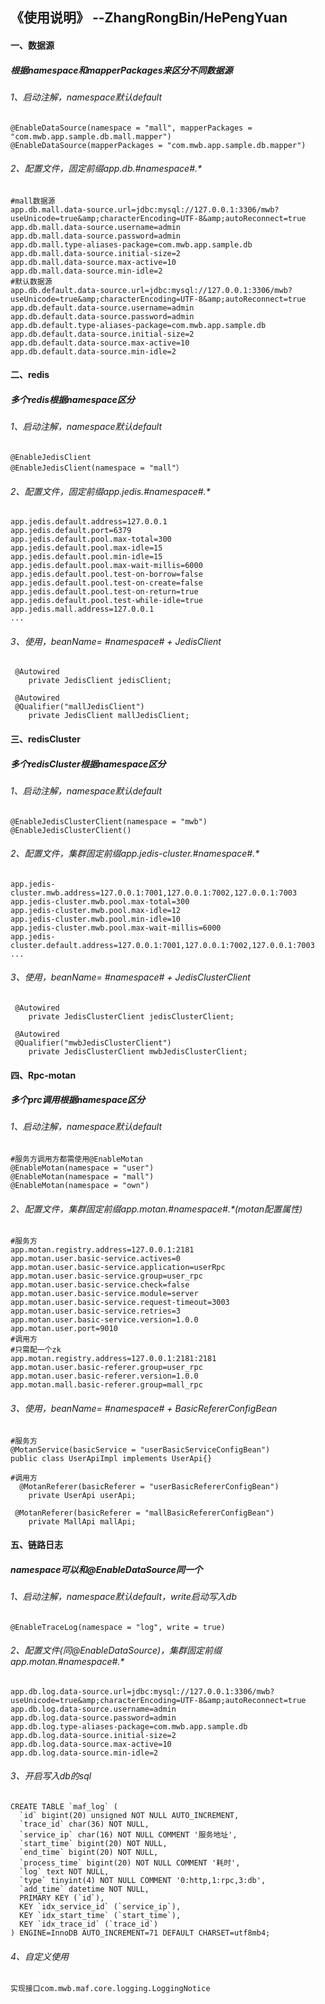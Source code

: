 ## 《使用说明》 --ZhangRongBin/HePengYuan
#### 一、数据源
##### 根据namespace和mapperPackages来区分不同数据源
######  1、启动注解，namespace默认default
```
@EnableDataSource(namespace = "mall", mapperPackages = "com.mwb.app.sample.db.mall.mapper")
@EnableDataSource(mapperPackages = "com.mwb.app.sample.db.mapper")
```
###### 2、配置文件，固定前缀app.db.#namespace#.*
```
#mall数据源
app.db.mall.data-source.url=jdbc:mysql://127.0.0.1:3306/mwb?useUnicode=true&amp;characterEncoding=UTF-8&amp;autoReconnect=true
app.db.mall.data-source.username=admin
app.db.mall.data-source.password=admin
app.db.mall.type-aliases-package=com.mwb.app.sample.db
app.db.mall.data-source.initial-size=2
app.db.mall.data-source.max-active=10
app.db.mall.data-source.min-idle=2
#默认数据源
app.db.default.data-source.url=jdbc:mysql://127.0.0.1:3306/mwb?useUnicode=true&amp;characterEncoding=UTF-8&amp;autoReconnect=true
app.db.default.data-source.username=admin
app.db.default.data-source.password=admin
app.db.default.type-aliases-package=com.mwb.app.sample.db
app.db.default.data-source.initial-size=2
app.db.default.data-source.max-active=10
app.db.default.data-source.min-idle=2
```
#### 二、redis
##### 多个redis根据namespace区分
###### 1、启动注解，namespace默认default
```
@EnableJedisClient
@EnableJedisClient(namespace = "mall"）
```
###### 2、配置文件，固定前缀app.jedis.#namespace#.*
```
app.jedis.default.address=127.0.0.1
app.jedis.default.port=6379
app.jedis.default.pool.max-total=300
app.jedis.default.pool.max-idle=15
app.jedis.default.pool.min-idle=15
app.jedis.default.pool.max-wait-millis=6000
app.jedis.default.pool.test-on-borrow=false
app.jedis.default.pool.test-on-create=false
app.jedis.default.pool.test-on-return=true
app.jedis.default.pool.test-while-idle=true
app.jedis.mall.address=127.0.0.1
...
```
###### 3、使用，beanName= #namespace# + JedisClient
```
 @Autowired
    private JedisClient jedisClient;
    
 @Autowired
 @Qualifier("mallJedisClient")
    private JedisClient mallJedisClient;

```
#### 三、redisCluster
##### 多个redisCluster根据namespace区分
###### 1、启动注解，namespace默认default
```
@EnableJedisClusterClient(namespace = "mwb")
@EnableJedisClusterClient()
```
###### 2、配置文件，集群固定前缀app.jedis-cluster.#namespace#.*
```
app.jedis-cluster.mwb.address=127.0.0.1:7001,127.0.0.1:7002,127.0.0.1:7003
app.jedis-cluster.mwb.pool.max-total=300
app.jedis-cluster.mwb.pool.max-idle=12
app.jedis-cluster.mwb.pool.min-idle=10
app.jedis-cluster.mwb.pool.max-wait-millis=6000
app.jedis-cluster.default.address=127.0.0.1:7001,127.0.0.1:7002,127.0.0.1:7003
...
```
###### 3、使用，beanName= #namespace# + JedisClusterClient
```
 @Autowired
    private JedisClusterClient jedisClusterClient;
    
 @Autowired
 @Qualifier("mwbJedisClusterClient")
    private JedisClusterClient mwbJedisClusterClient;

```
#### 四、Rpc-motan
##### 多个prc调用根据namespace区分
###### 1、启动注解，namespace默认default
```
#服务方调用方都需使用@EnableMotan
@EnableMotan(namespace = "user")
@EnableMotan(namespace = "mall")
@EnableMotan(namespace = "own")
```
###### 2、配置文件，集群固定前缀app.motan.#namespace#.*(motan配置属性)
```
#服务方
app.motan.registry.address=127.0.0.1:2181
app.motan.user.basic-service.actives=0
app.motan.user.basic-service.application=userRpc
app.motan.user.basic-service.group=user_rpc
app.motan.user.basic-service.check=false
app.motan.user.basic-service.module=server
app.motan.user.basic-service.request-timeout=3003
app.motan.user.basic-service.retries=3
app.motan.user.basic-service.version=1.0.0
app.motan.user.port=9010
#调用方
#只需配一个zk
app.motan.registry.address=127.0.0.1:2181:2181
app.motan.user.basic-referer.group=user_rpc
app.motan.user.basic-referer.version=1.0.0
app.motan.mall.basic-referer.group=mall_rpc
```
###### 3、使用，beanName= #namespace# + BasicRefererConfigBean
```
#服务方
@MotanService(basicService = "userBasicServiceConfigBean")
public class UserApiImpl implements UserApi{}

#调用方
  @MotanReferer(basicReferer = "userBasicRefererConfigBean")
    private UserApi userApi;
    
 @MotanReferer(basicReferer = "mallBasicRefererConfigBean")
    private MallApi mallApi;

```
#### 五、链路日志
##### namespace可以和@EnableDataSource同一个
###### 1、启动注解，namespace默认default，write启动写入db
```
@EnableTraceLog(namespace = "log", write = true)
```
###### 2、配置文件(同@EnableDataSource)，集群固定前缀app.motan.#namespace#.*
```
app.db.log.data-source.url=jdbc:mysql://127.0.0.1:3306/mwb?useUnicode=true&amp;characterEncoding=UTF-8&amp;autoReconnect=true
app.db.log.data-source.username=admin
app.db.log.data-source.password=admin
app.db.log.type-aliases-package=com.mwb.app.sample.db
app.db.log.data-source.initial-size=2
app.db.log.data-source.max-active=10
app.db.log.data-source.min-idle=2
```
###### 3、开启写入db的sql
```
CREATE TABLE `maf_log` (
  `id` bigint(20) unsigned NOT NULL AUTO_INCREMENT,
  `trace_id` char(36) NOT NULL,
  `service_ip` char(16) NOT NULL COMMENT '服务地址',
  `start_time` bigint(20) NOT NULL,
  `end_time` bigint(20) NOT NULL,
  `process_time` bigint(20) NOT NULL COMMENT '耗时',
  `log` text NOT NULL,
  `type` tinyint(4) NOT NULL COMMENT '0:http,1:rpc,3:db',
  `add_time` datetime NOT NULL,
  PRIMARY KEY (`id`),
  KEY `idx_service_id` (`service_ip`),
  KEY `idx_start_time` (`start_time`),
  KEY `idx_trace_id` (`trace_id`)
) ENGINE=InnoDB AUTO_INCREMENT=71 DEFAULT CHARSET=utf8mb4;
```
###### 4、自定义使用
```
实现接口com.mwb.maf.core.logging.LoggingNotice
```